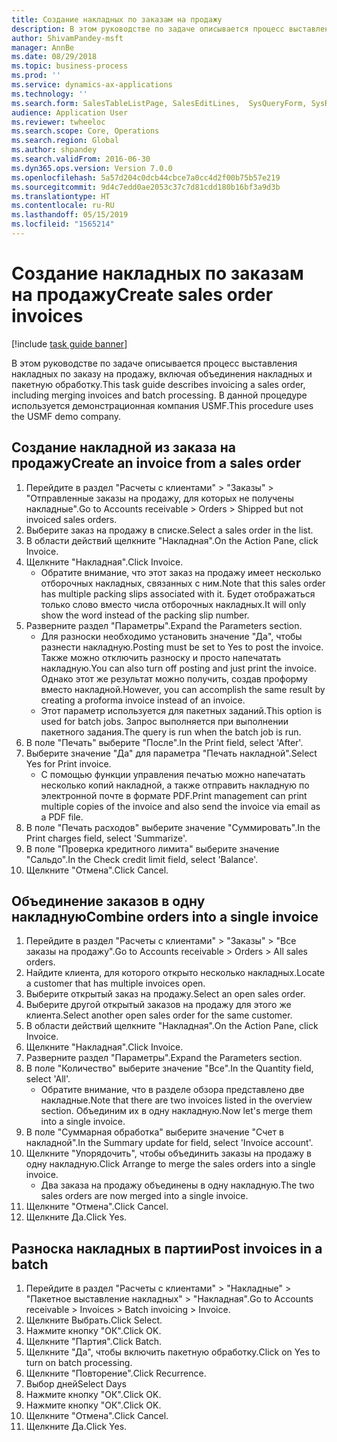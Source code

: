 ```yaml
---
title: Создание накладных по заказам на продажу
description: В этом руководстве по задаче описывается процесс выставления накладных по заказу на продажу, включая объединения накладных и пакетную обработку.
author: ShivamPandey-msft
manager: AnnBe
ms.date: 08/29/2018
ms.topic: business-process
ms.prod: ''
ms.service: dynamics-ax-applications
ms.technology: ''
ms.search.form: SalesTableListPage, SalesEditLines,  SysQueryForm, SysRecurrence
audience: Application User
ms.reviewer: twheeloc
ms.search.scope: Core, Operations
ms.search.region: Global
ms.author: shpandey
ms.search.validFrom: 2016-06-30
ms.dyn365.ops.version: Version 7.0.0
ms.openlocfilehash: 5a57d204c0dcb44cbce7a0cc4d2f00b75b57e219
ms.sourcegitcommit: 9d4c7edd0ae2053c37c7d81cdd180b16bf3a9d3b
ms.translationtype: HT
ms.contentlocale: ru-RU
ms.lasthandoff: 05/15/2019
ms.locfileid: "1565214"
---
```

# <a name="create-sales-order-invoices"></a><span data-ttu-id="fdfb8-103">Создание накладных по заказам на продажу</span><span class="sxs-lookup"><span data-stu-id="fdfb8-103">Create sales order invoices</span></span>

[!include [task guide banner](../../includes/task-guide-banner.md)]

<span data-ttu-id="fdfb8-104">В этом руководстве по задаче описывается процесс выставления накладных по заказу на продажу, включая объединения накладных и пакетную обработку.</span><span class="sxs-lookup"><span data-stu-id="fdfb8-104">This task guide describes invoicing a sales order, including merging invoices and batch processing.</span></span> <span data-ttu-id="fdfb8-105">В данной процедуре используется демонстрационная компания USMF.</span><span class="sxs-lookup"><span data-stu-id="fdfb8-105">This procedure uses the USMF demo company.</span></span>


## <a name="create-an-invoice-from-a-sales-order"></a><span data-ttu-id="fdfb8-106">Создание накладной из заказа на продажу</span><span class="sxs-lookup"><span data-stu-id="fdfb8-106">Create an invoice from a sales order</span></span>
1. <span data-ttu-id="fdfb8-107">Перейдите в раздел "Расчеты с клиентами" > "Заказы" > "Отправленные заказы на продажу, для которых не получены накладные".</span><span class="sxs-lookup"><span data-stu-id="fdfb8-107">Go to Accounts receivable > Orders > Shipped but not invoiced sales orders.</span></span>
2. <span data-ttu-id="fdfb8-108">Выберите заказ на продажу в списке.</span><span class="sxs-lookup"><span data-stu-id="fdfb8-108">Select a sales order in the list.</span></span> 
3. <span data-ttu-id="fdfb8-109">В области действий щелкните "Накладная".</span><span class="sxs-lookup"><span data-stu-id="fdfb8-109">On the Action Pane, click Invoice.</span></span>
4. <span data-ttu-id="fdfb8-110">Щелкните "Накладная".</span><span class="sxs-lookup"><span data-stu-id="fdfb8-110">Click Invoice.</span></span>
    * <span data-ttu-id="fdfb8-111">Обратите внимание, что этот заказ на продажу имеет несколько отборочных накладных, связанных с ним.</span><span class="sxs-lookup"><span data-stu-id="fdfb8-111">Note that this sales order has multiple packing slips associated with it.</span></span> <span data-ttu-id="fdfb8-112">Будет отображаться только слово <multiple> вместо числа отборочных накладных.</span><span class="sxs-lookup"><span data-stu-id="fdfb8-112">It will only show the word <multiple> instead of the packing slip number.</span></span>  
5. <span data-ttu-id="fdfb8-113">Разверните раздел "Параметры".</span><span class="sxs-lookup"><span data-stu-id="fdfb8-113">Expand the Parameters section.</span></span>
    * <span data-ttu-id="fdfb8-114">Для разноски необходимо установить значение "Да", чтобы разнести накладную.</span><span class="sxs-lookup"><span data-stu-id="fdfb8-114">Posting must be set to Yes to post the invoice.</span></span> <span data-ttu-id="fdfb8-115">Также можно отключить разноску и просто напечатать накладную.</span><span class="sxs-lookup"><span data-stu-id="fdfb8-115">You can also turn off posting and just print the invoice.</span></span> <span data-ttu-id="fdfb8-116">Однако этот же результат можно получить, создав проформу вместо накладной.</span><span class="sxs-lookup"><span data-stu-id="fdfb8-116">However, you can accomplish the same result by creating a proforma invoice instead of an invoice.</span></span>  
    * <span data-ttu-id="fdfb8-117">Этот параметр используется для пакетных заданий.</span><span class="sxs-lookup"><span data-stu-id="fdfb8-117">This option is used for batch jobs.</span></span> <span data-ttu-id="fdfb8-118">Запрос выполняется при выполнении пакетного задания.</span><span class="sxs-lookup"><span data-stu-id="fdfb8-118">The query is run when the batch job is run.</span></span>    
6. <span data-ttu-id="fdfb8-119">В поле "Печать" выберите "После".</span><span class="sxs-lookup"><span data-stu-id="fdfb8-119">In the Print field, select 'After'.</span></span>
7. <span data-ttu-id="fdfb8-120">Выберите значение "Да" для параметра "Печать накладной".</span><span class="sxs-lookup"><span data-stu-id="fdfb8-120">Select Yes for Print invoice.</span></span>
    * <span data-ttu-id="fdfb8-121">С помощью функции управления печатью можно напечатать несколько копий накладной, а также отправить накладную по электронной почте в формате PDF.</span><span class="sxs-lookup"><span data-stu-id="fdfb8-121">Print management can print  multiple copies of the invoice and also send the invoice via email as a PDF file.</span></span>  
8. <span data-ttu-id="fdfb8-122">В поле "Печать расходов" выберите значение "Суммировать".</span><span class="sxs-lookup"><span data-stu-id="fdfb8-122">In the Print charges field, select 'Summarize'.</span></span>
9. <span data-ttu-id="fdfb8-123">В поле "Проверка кредитного лимита" выберите значение "Сальдо".</span><span class="sxs-lookup"><span data-stu-id="fdfb8-123">In the Check credit limit field, select 'Balance'.</span></span>
10. <span data-ttu-id="fdfb8-124">Щелкните "Отмена".</span><span class="sxs-lookup"><span data-stu-id="fdfb8-124">Click Cancel.</span></span>

## <a name="combine-orders-into-a-single-invoice"></a><span data-ttu-id="fdfb8-125">Объединение заказов в одну накладную</span><span class="sxs-lookup"><span data-stu-id="fdfb8-125">Combine orders into a single invoice</span></span>
1. <span data-ttu-id="fdfb8-126">Перейдите в раздел "Расчеты с клиентами" > "Заказы" > "Все заказы на продажу".</span><span class="sxs-lookup"><span data-stu-id="fdfb8-126">Go to Accounts receivable > Orders > All sales orders.</span></span>
2. <span data-ttu-id="fdfb8-127">Найдите клиента, для которого открыто несколько накладных.</span><span class="sxs-lookup"><span data-stu-id="fdfb8-127">Locate a customer that has multiple invoices open.</span></span>
3. <span data-ttu-id="fdfb8-128">Выберите открытый заказ на продажу.</span><span class="sxs-lookup"><span data-stu-id="fdfb8-128">Select an open sales order.</span></span>
4. <span data-ttu-id="fdfb8-129">Выберите другой открытый заказов на продажу для этого же клиента.</span><span class="sxs-lookup"><span data-stu-id="fdfb8-129">Select another open sales order for the same customer.</span></span>
5. <span data-ttu-id="fdfb8-130">В области действий щелкните "Накладная".</span><span class="sxs-lookup"><span data-stu-id="fdfb8-130">On the Action Pane, click Invoice.</span></span>
6. <span data-ttu-id="fdfb8-131">Щелкните "Накладная".</span><span class="sxs-lookup"><span data-stu-id="fdfb8-131">Click Invoice.</span></span>
7. <span data-ttu-id="fdfb8-132">Разверните раздел "Параметры".</span><span class="sxs-lookup"><span data-stu-id="fdfb8-132">Expand the Parameters section.</span></span>
8. <span data-ttu-id="fdfb8-133">В поле "Количество" выберите значение "Все".</span><span class="sxs-lookup"><span data-stu-id="fdfb8-133">In the Quantity field, select 'All'.</span></span>
    * <span data-ttu-id="fdfb8-134">Обратите внимание, что в разделе обзора представлено две накладные.</span><span class="sxs-lookup"><span data-stu-id="fdfb8-134">Note that there are two invoices listed in the overview section.</span></span> <span data-ttu-id="fdfb8-135">Объединим их в одну накладную.</span><span class="sxs-lookup"><span data-stu-id="fdfb8-135">Now let's merge them into a single invoice.</span></span>  
9. <span data-ttu-id="fdfb8-136">В поле "Суммарная обработка" выберите значение "Счет в накладной".</span><span class="sxs-lookup"><span data-stu-id="fdfb8-136">In the Summary update for field, select 'Invoice account'.</span></span>
10. <span data-ttu-id="fdfb8-137">Щелкните "Упорядочить", чтобы объединить заказы на продажу в одну накладную.</span><span class="sxs-lookup"><span data-stu-id="fdfb8-137">Click Arrange to merge the sales orders into a single invoice.</span></span>
    * <span data-ttu-id="fdfb8-138">Два заказа на продажу объединены в одну накладную.</span><span class="sxs-lookup"><span data-stu-id="fdfb8-138">The two sales orders are now merged into a single invoice.</span></span>   
11. <span data-ttu-id="fdfb8-139">Щелкните "Отмена".</span><span class="sxs-lookup"><span data-stu-id="fdfb8-139">Click Cancel.</span></span>
12. <span data-ttu-id="fdfb8-140">Щелкните Да.</span><span class="sxs-lookup"><span data-stu-id="fdfb8-140">Click Yes.</span></span>

## <a name="post-invoices-in-a-batch"></a><span data-ttu-id="fdfb8-141">Разноска накладных в партии</span><span class="sxs-lookup"><span data-stu-id="fdfb8-141">Post invoices in a batch</span></span>
1. <span data-ttu-id="fdfb8-142">Перейдите в раздел "Расчеты с клиентами" > "Накладные" > "Пакетное выставление накладных" > "Накладная".</span><span class="sxs-lookup"><span data-stu-id="fdfb8-142">Go to Accounts receivable > Invoices > Batch invoicing > Invoice.</span></span>
2. <span data-ttu-id="fdfb8-143">Щелкните Выбрать.</span><span class="sxs-lookup"><span data-stu-id="fdfb8-143">Click Select.</span></span>
3. <span data-ttu-id="fdfb8-144">Нажмите кнопку "OК".</span><span class="sxs-lookup"><span data-stu-id="fdfb8-144">Click OK.</span></span>
4. <span data-ttu-id="fdfb8-145">Щелкните "Партия".</span><span class="sxs-lookup"><span data-stu-id="fdfb8-145">Click Batch.</span></span>
5. <span data-ttu-id="fdfb8-146">Щелкните "Да", чтобы включить пакетную обработку.</span><span class="sxs-lookup"><span data-stu-id="fdfb8-146">Click on Yes to turn on batch processing.</span></span>
6. <span data-ttu-id="fdfb8-147">Щелкните "Повторение".</span><span class="sxs-lookup"><span data-stu-id="fdfb8-147">Click Recurrence.</span></span>
7. <span data-ttu-id="fdfb8-148">Выбор дней</span><span class="sxs-lookup"><span data-stu-id="fdfb8-148">Select Days</span></span>
8. <span data-ttu-id="fdfb8-149">Нажмите кнопку "OК".</span><span class="sxs-lookup"><span data-stu-id="fdfb8-149">Click OK.</span></span>
9. <span data-ttu-id="fdfb8-150">Нажмите кнопку "OК".</span><span class="sxs-lookup"><span data-stu-id="fdfb8-150">Click OK.</span></span>
10. <span data-ttu-id="fdfb8-151">Щелкните "Отмена".</span><span class="sxs-lookup"><span data-stu-id="fdfb8-151">Click Cancel.</span></span>
11. <span data-ttu-id="fdfb8-152">Щелкните Да.</span><span class="sxs-lookup"><span data-stu-id="fdfb8-152">Click Yes.</span></span>

